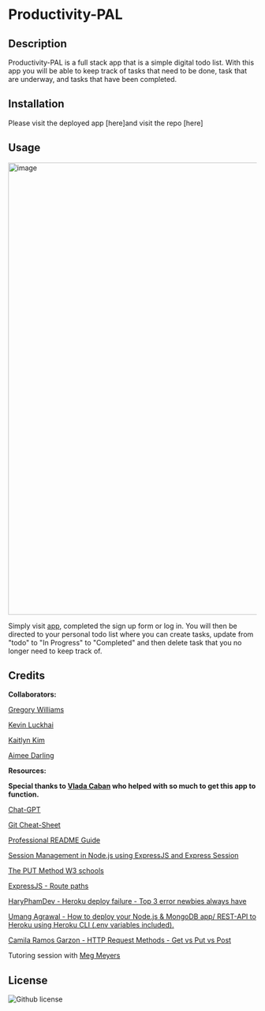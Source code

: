 # Productivity-PAL

## Description

Productivity-PAL is a full stack app that is a simple digital todo list. With this app you will be able to keep track of tasks that need to be done, task that are underway, and tasks that have been completed. 

## Installation

Please visit the deployed app [here]and visit the repo [here]

## Usage

<img width="918" alt="image" src="https://github.com/aimeedarling/productivity-pal/assets/127796444/4ec86650-1b23-46b4-8acf-06e42d49628d">

Simply visit [app](https://stark-crag-81936-8a96c55cd3fa.herokuapp.com/), completed the sign up form or log in. You will then be directed to your personal todo list where you can create tasks, update from "todo" to "In Progress" to "Completed" and then delete task that you no longer need to keep track of.

## Credits

**Collaborators:**

[Gregory Williams](https://github.com/GregNasir)

[Kevin Luckhai](https://github.com/KevLuck)

[Kaitlyn Kim](https://github.com/kaikim1996)

[Aimee Darling](https://github.com/aimeedarling)

**Resources:**

**Special thanks to [Vlada Caban](https://github.com/vlada-caban) who helped with so much to get this app to function.**

[Chat-GPT](https://chat.openai.com/)

[Git Cheat-Sheet](https://www.atlassian.com/git/tutorials/atlassian-git-cheatsheet)

[Professional README Guide](https://coding-boot-camp.github.io/full-stack/github/professional-readme-guide)

[Session Management in Node.js using ExpressJS and Express Session](https://www.section.io/engineering-education/session-management-in-nodejs-using-expressjs-and-express-session/)

[The PUT Method W3 schools](https://www.w3schools.com/tags/ref_httpmethods.asp#:~:text=The%20PUT%20Method&text=The%20difference%20between%20POST%20and,the%20same%20resource%20multiple%20times.)

[ExpressJS - Route paths](http://expressjs.com/en/guide/routing.html#route-paths)

[HaryPhamDev - Heroku deploy failure - Top 3 error newbies always have](https://www.youtube.com/watch?v=xxua85cCiT0&ab_channel=HaryPhamDev)

[Umang Agrawal - How to deploy your Node.js & MongoDB app/ REST-API to Heroku using Heroku CLI (.env variables included).](https://www.techmanyu.com/how-to-deploy-your-node-js-7678d8fc575f)

[Camila Ramos Garzon - HTTP Request Methods - Get vs Put vs Post](https://www.freecodecamp.org/news/http-request-methods-explained/)

Tutoring session with [Meg Meyers](https://github.com/femke77/)

## License

![Github license](https://img.shields.io/badge/license-MIT-pink.svg)
